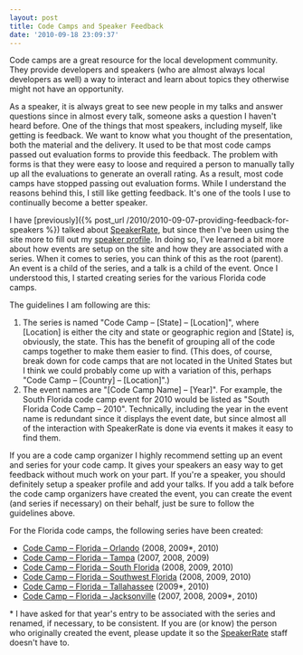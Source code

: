 ```yaml
---
layout: post
title: Code Camps and Speaker Feedback
date: '2010-09-18 23:09:37'
---
```


Code camps are a great resource for the local development community. They provide developers and speakers (who are almost always local developers as well) a way to interact and learn about topics they otherwise might not have an opportunity. 

As a speaker, it is always great to see new people in my talks and answer questions since in almost every talk, someone asks a question I haven't heard before. One of the things that most speakers, including myself, like getting is feedback. We want to know what you thought of the presentation, both the material and the delivery. It used to be that most code camps passed out evaluation forms to provide this feedback. The problem with forms is that they were easy to loose and required a person to manually tally up all the evaluations to generate an overall rating. As a result, most code camps have stopped passing out evaluation forms. While I understand the reasons behind this, I still like getting feedback. It's one of the tools I use to continually become a better speaker. 

I have [previously]({% post_url /2010/2010-09-07-providing-feedback-for-speakers %}) talked about [SpeakerRate](http://speakerrate.com/), but since then I've been using the site more to fill out my [speaker profile](http://speakerrate.com/sdorman). In doing so, I've learned a bit more about how events are setup on the site and how they are associated with a series. When it comes to series, you can think of this as the root (parent). An event is a child of the series, and a talk is a child of the event. Once I understood this, I started creating series for the various Florida code camps.

The guidelines I am following are this:

1.  The series is named "Code Camp – [State] – [Location]", where [Location] is either the city and state or geographic region and [State] is, obviously, the state. This has the benefit of grouping all of the code camps together to make them easier to find. (This does, of course, break down for code camps that are not located in the United States but I think we could probably come up with a variation of this, perhaps "Code Camp – [Country] – [Location]".) 
2.  The event names are "[Code Camp Name] – [Year]". For example, the South Florida code camp event for 2010 would be listed as "South Florida Code Camp – 2010". Technically, including the year in the event name is redundant since it displays the event date, but since almost all of the interaction with SpeakerRate is done via events it makes it easy to find them.   

If you are a code camp organizer I highly recommend setting up an event and series for your code camp. It gives your speakers an easy way to get feedback without much work on your part. If you're a speaker, you should definitely setup a speaker profile and add your talks. If you add a talk before the code camp organizers have created the event, you can create the event (and series if necessary) on their behalf, just be sure to follow the guidelines above.

For the Florida code camps, the following series have been created:

*   [Code Camp – Florida – Orlando](http://spkr8.com/r/153) (2008, 2009*, 2010) 
*   [Code Camp – Florida – Tampa](http://spkr8.com/r/150) (2007, 2008, 2009) 
*   [Code Camp – Florida – South Florida](http://spkr8.com/r/152) (2008, 2009, 2010) 
*   [Code Camp – Florida – Southwest Florida](http://spkr8.com/r/149) (2008, 2009, 2010) 
*   [Code Camp – Florida – Tallahassee](http://spkr8.com/r/154) (2009*, 2010) 
*   [Code Camp – Florida – Jacksonville](http://spkr8.com/r/151) (2007, 2008, 2009*, 2010)   

\* I have asked for that year's entry to be associated with the series and renamed, if necessary, to be consistent. If you are (or know) the person who originally created the event, please update it so the [SpeakerRate](http://speakerrate.com/) staff doesn't have to.
